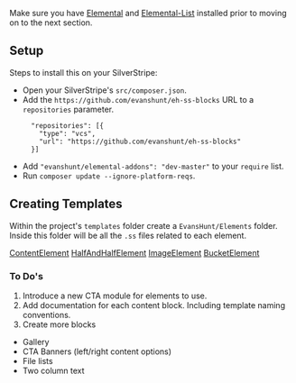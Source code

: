 Make sure you have [Elemental](https://github.com/dnadesign/silverstripe-elemental) and [Elemental-List](https://github.com/dnadesign/silverstripe-elemental-list) installed prior to moving on to the next section.

## Setup

Steps to install this on your SilverStripe:

- Open your SilverStripe's `src/composer.json`.
- Add the `https://github.com/evanshunt/eh-ss-blocks` URL to a `repositories` parameter.
    ```
      "repositories": [{
        "type": "vcs",
        "url": "https://github.com/evanshunt/eh-ss-blocks"
      }]
    ```
- Add `"evanshunt/elemental-addons": "dev-master"` to your `require` list.
- Run `composer update --ignore-platform-reqs`.

## Creating Templates

Within the project's `templates` folder create a `EvansHunt/Elements` folder. Inside this folder will be all the `.ss` files related to each element.

[ContentElement](/docs/templating/content-element.md)
[HalfAndHalfElement](/docs/templating/half-and-half-element.md)
[ImageElement](/docs/templating/image-element.md)
[BucketElement](/docs/templating/bucket-element.md)

### To Do's

1. Introduce a new CTA module for elements to use.
2. Add documentation for each content block. Including template naming conventions.
3. Create more blocks
  - Gallery
  - CTA Banners (left/right content options)
  - File lists
  - Two column text